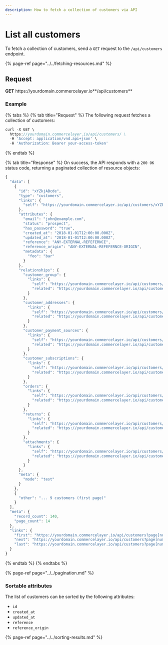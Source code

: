 ```yaml
---
description: How to fetch a collection of customers via API
---
```


# List all customers

To fetch a collection of customers, send a `GET` request to the `/api/customers` endpoint.

{% page-ref page="../../fetching-resources.md" %}

## Request

**GET** https://<i></i>yourdomain.commercelayer.io**/api/customers**

### **Example**

{% tabs %}
{% tab title="Request" %}
The following request fetches a collection of customers:

```javascript
curl -X GET \
  https://yourdomain.commercelayer.io/api/customers/ \
  -H 'Accept: application/vnd.api+json' \
  -H 'Authorization: Bearer your-access-token'
```
{% endtab %}

{% tab title="Response" %}
On success, the API responds with a `200 OK` status code, returning a paginated collection of resource objects:

```javascript
{
  "data": [
    {
      "id": "xYZkjABcde",
      "type": "customers",
      "links": {
        "self": "https://yourdomain.commercelayer.io/api/customers/xYZkjABcde"
      },
      "attributes": {
        "email": "john@example.com",
        "status": "prospect",
        "has_password": "true",
        "created_at": "2018-01-01T12:00:00.000Z",
        "updated_at": "2018-01-01T12:00:00.000Z",
        "reference": "ANY-EXTERNAL-REFEFERNCE",
        "reference_origin": "ANY-EXTERNAL-REFEFERNCE-ORIGIN",
        "metadata": {
          "foo": "bar"
        }
      },
      "relationships": {
        "customer_group": {
          "links": {
            "self": "https://yourdomain.commercelayer.io/api/customers/xYZkjABcde/relationships/customer_group",
            "related": "https://yourdomain.commercelayer.io/api/customers/xYZkjABcde/customer_group"
          }
        },
        "customer_addresses": {
          "links": {
            "self": "https://yourdomain.commercelayer.io/api/customers/xYZkjABcde/relationships/customer_addresses",
            "related": "https://yourdomain.commercelayer.io/api/customers/xYZkjABcde/customer_addresses"
          }
        },
        "customer_payment_sources": {
          "links": {
            "self": "https://yourdomain.commercelayer.io/api/customers/xYZkjABcde/relationships/customer_payment_sources",
            "related": "https://yourdomain.commercelayer.io/api/customers/xYZkjABcde/customer_payment_sources"
          }
        },
        "customer_subscriptions": {
          "links": {
            "self": "https://yourdomain.commercelayer.io/api/customers/xYZkjABcde/relationships/customer_subscriptions",
            "related": "https://yourdomain.commercelayer.io/api/customers/xYZkjABcde/customer_subscriptions"
          }
        },
        "orders": {
          "links": {
            "self": "https://yourdomain.commercelayer.io/api/customers/xYZkjABcde/relationships/orders",
            "related": "https://yourdomain.commercelayer.io/api/customers/xYZkjABcde/orders"
          }
        },
        "returns": {
          "links": {
            "self": "https://yourdomain.commercelayer.io/api/customers/xYZkjABcde/relationships/returns",
            "related": "https://yourdomain.commercelayer.io/api/customers/xYZkjABcde/returns"
          }
        },
        "attachments": {
          "links": {
            "self": "https://yourdomain.commercelayer.io/api/customers/xYZkjABcde/relationships/attachments",
            "related": "https://yourdomain.commercelayer.io/api/customers/xYZkjABcde/attachments"
          }
        }
      },
      "meta": {
        "mode": "test"
      }
    },
    {
      "other": "... 9 customers (first page)"
    }
  ],
  "meta": {
    "record_count": 140,
    "page_count": 14
  },
  "links": {
    "first": "https://yourdomain.commercelayer.io/api/customers?page[number]=1&page[size]=10",
    "next": "https://yourdomain.commercelayer.io/api/customers?page[number]=2&page[size]=10",
    "last": "https://yourdomain.commercelayer.io/api/customers?page[number]=14&page[size]=10"
  }
}
```
{% endtab %}
{% endtabs %}

{% page-ref page="../../pagination.md" %}

### Sortable attributes

The list of customers can be sorted by the following attributes:

* `id`
* `created_at`
* `updated_at`
* `reference`
* `reference_origin`

{% page-ref page="../../sorting-results.md" %}


